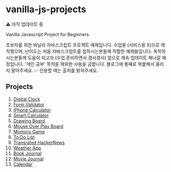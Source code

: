 # vanilla-js-projects

⚠️ 아직 업데이트 중

Vanilla Javascript Project for Beginners.  

초보자를 위한 바닐라 자바스크립트 프로젝트 예제입니다. 수업용 (서비스용 X)으로 제작했으며, 난이도는 처음 자바스크립트를 접하시는분들께 적합한 예제들입니다. 독학하시는분들께 도움이 되고자 (수업 준비하면서 겸사겸사) 앞으로 계속 업데이트 해나갈 예정입니다. '개인 공부' 목적을 제외한 사용을 금합니다. 블로그에 통째로 복붙해서 올리지 말아주세요. ✅ 인용할 때는 출처를 밝혀주세요.

## Projects

1. [Digital Clock](https://github.com/coach-oox/digital-clock)
2. [Form Validator](https://github.com/coach-oox/form-validation)
3. [iPhone Calculator]()
4. [Smart Calculator]()
5. [Drawing Board](https://github.com/coach-oox/simple-drawing-board)
6. [Mouse Over Play Board]()
7. [Momory Game]()
8. [To Do List]()
9. [Transrated HackerNews]()
10. [Weather App]()
11. [Book Journal]()
12. [Movie Journal]()
13. [Calendar]()
